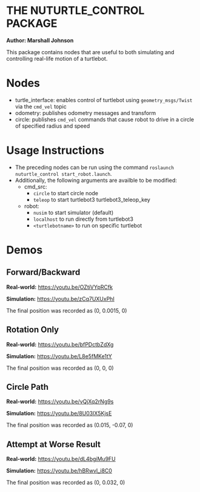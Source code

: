 # THE NUTURTLE_CONTROL PACKAGE
**Author: Marshall Johnson**  

This package contains nodes that are useful to both simulating and 
controlling real-life motion of a turtlebot. 

# Nodes
- turtle_interface: enables control of turtlebot using `geometry_msgs/Twist` via the `cmd_vel` topic  
- odometry: publishes odometry messages and transform  
- circle: publishes `cmd_vel` commands that cause robot to drive in a circle of specified radius and speed  

# Usage Instructions
- The preceding nodes can be run using the command `roslaunch nuturtle_control start_robot.launch`. 
- Additionally, the following arguments are availble to be modified:  
    - cmd_src:  
        - `circle` to start circle node  
        - `teleop` to start turtlebot3 turtlebot3_teleop_key  
    - robot:  
        - `nusim` to start simulator (default)
        - `localhost` to run directly from turtlebot3
        - `<turtlebotname>` to run on specific turtlebot

# Demos
## Forward/Backward

**Real-world:** https://youtu.be/OZtiVYpRCfk

**Simulation:** https://youtu.be/zCq7UXUxPhI  

The final position was recorded as (0, 0.0015, 0)

## Rotation Only

**Real-world:** https://youtu.be/bfPDctbZdXg

**Simulation:** https://youtu.be/L8e5fMKe1tY  

The final position was recorded as (0, 0, 0)


## Circle Path

**Real-world:** https://youtu.be/vQjXq2rNg9s

**Simulation:** https://youtu.be/8U03lX5KjsE  

The final position was recorded as (0.015, -0.07, 0)


## Attempt at Worse Result

**Real-world:** https://youtu.be/dL4bgiMu9FU

**Simulation:** https://youtu.be/hBRwvl_i8C0  

The final position was recorded as (0, 0.032, 0)


